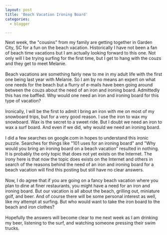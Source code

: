```yaml
---
layout: post
title: 'Beach Vacation Ironing Board'
categories:
  - blogger

---
```


Next week, the "cousins" from my family are getting together in Garden City, SC for a fun on the beach vacation.  Historically I have not been a fan of beach time vacations but I am actually looking forward to this one.  Not only will I be trying surfing for the first time, but I get to hang with the couzs and they get to meet Melanie.
<br />
<br />Beach vacations are something fairly new to me in my adult life with the first one being last year with Melanie.  So I am by no means an expert on what one needs for the beach but a flurry of e-mails have been going around between the couzs about the need of an iron and ironing board.  Admittedly this has me baffled.  Why would one need an iron and ironing board for this type of vacation?
<br />
<br />Ironically, I will be the first to admit I bring an iron with me on most of my snowboard trips, but for a very good reason.  I use the iron to wax my snowboard.  Wax is the secret to a sweet ride.  But I doubt we need an iron to wax a surf board.  And even if we did, why would we need an ironing board.
<br />
<br />I did a few searches on google.com in hopes to understand this ironic puzzle.  Searches for things like "101 uses for an ironing board" and "Why would you bring an ironing board on a beach vacation" resulted in nothing.  It is probably the only topic that does not yet exists on the Internet.  The irony here is that now the topic does exists on the Internet and others in search of the reasons behind the need of an iron and ironing board for a beach vacation will find this posting but still have no clear answers.
<br />
<br />Now, I do agree that if you are going on a fancy beach vacation where you plan to dine at finer restaurants, you might have a need for an iron and ironing board.  But our vacation is all about the beach, grilling out, miniature golf, and beer.  And of course there will be some personal interest as well, like my attempt at surfing.  But who would want to take the iron board to the beach and iron clothes?
<br />
<br />Hopefully the answers will become clear to me next week as I am drinking my beer, listening to the surf, and watching someone pressing their swim trucks.
